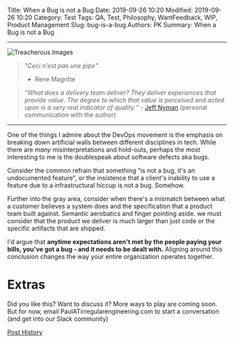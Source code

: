 Title: When a Bug is not a Bug
Date: 2019-09-26 10:20
Modified: 2019-09-26 10:20
Category: Test
Tags: QA, Test, Philosophy, WantFeedback, WIP, Product Management
Slug: bug-is-a-bug
Authors: PK
Summary: When a Bug is not a Bug

---------------------------
![Treacherous Images]({static}/images/pipe.jpg)
> *"Ceci n'est pas une pipe"* 
> - Rene Magritte

> *“What does a delivery team deliver? They deliver experiences that provide value. The degree to which that value is perceived and acted upon 
is a very real indicator of quality.“* - [Jeff Nyman](https://testerstories.com/) (personal communication with the author)
---------------------------

One of the things I admire about the DevOps movement is the emphasis on breaking down artificial walls between different disciplines in
tech. While there are _many_ misinterpretations and hold-outs, perhaps the most interesting to me is the doublespeak about software
defects aka bugs. 

Consider the common refrain that something "is not a bug, it's an undocumented feature", or the insistence that a client's inability to use a 
feature due to a infrastructural hiccup is not a bug. Somehow. 

Further into the gray area, consider when there's a mismatch 
between what a customer believes a system does and the specification that a product team built against. Semantic aerobatics and finger pointing
aside. we must consider that the product we deliver is much larger than just code or the specific artifacts that are shipped. 

I'd argue that **anytime expectations aren't met by the people paying your bills, you've got a bug - and it needs to be dealt with.**
Aligning around this conclusion changes the way your entire organization operates together. 

# Extras
Did you like this? Want to discuss it? 
More ways to play are coming soon. But for now, email PaulATirregularengineering.com 
to start a conversation (and get into our Slack community)

[Post History](https://github.com/irregularengineering/blogirreng/commits/master/content/bug-is-a-bug.md)